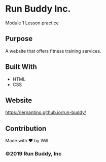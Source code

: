 # Run Buddy Inc.
Module 1 Lesson practice

## Purpose
A website that offers fitness training services.

## Built With
* HTML
* CSS

## Website
https://lernantino.github.io/run-buddy/

## Contribution
Made with ❤️ by Will

### ©️2019 Run Buddy, Inc
